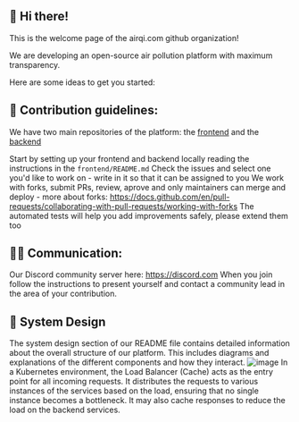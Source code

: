 ## 👋 Hi there!
This is the welcome page of the airqi.com github organization!

We are developing an open-source air pollution platform with maximum transparency.

Here are some ideas to get you started:

## 🌈 Contribution guidelines:

We have two main repositories of the platform: the [frontend](https://github.com/airqi-com/frontend) and the [backend](https://github.com/airqi-com/user-management)

Start by setting up your frontend and backend locally reading the instructions in the `frontend/README.md`
Check the issues and select one you'd like to work on - write in it so that it can be assigned to you
We work with forks, submit PRs, review, aprove and only maintainers can merge and deploy - more about forks: https://docs.github.com/en/pull-requests/collaborating-with-pull-requests/working-with-forks
The automated tests will help you add improvements safely, please extend them too

## 👩‍💻 Communication:

Our Discord community server here: https://discord.com
When you join follow the instructions to present yourself and contact a community lead in the area of your contribution.

## 🍕 System Design
The system design section of our README file contains detailed information about the overall structure of our platform. This includes diagrams and explanations of the different components and how they interact.
![image](https://github.com/airqi-com/.github/assets/15163891/447c570a-631c-433d-8437-936d687f6808)
In a Kubernetes environment, the Load Balancer (Cache) acts as the entry point for all incoming requests. It distributes the requests to various instances of the services based on the load, ensuring that no single instance becomes a bottleneck. It may also cache responses to reduce the load on the backend services.
